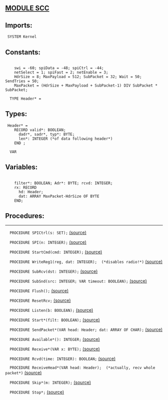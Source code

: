 
## [MODULE SCC](https://github.com/io-core/System/blob/main/SCC.Mod)

  ## Imports:
` SYSTEM Kernel`

## Constants:
```

    swi = -60; spiData = -48; spiCtrl = -44;
    netSelect = 1; spiFast = 2; netEnable = 3;
    HdrSize = 8; MaxPayload = 512; SubPacket = 32; Wait = 50; SendTries = 50;
    MaxPacket = (HdrSize + MaxPayload + SubPacket-1) DIV SubPacket * SubPacket;

  TYPE Header* =
```
## Types:
```
 Header* =
    RECORD valid*: BOOLEAN;
      dadr*, sadr*, typ*: BYTE;
      len*: INTEGER (*of data following header*)
    END ;

  VAR
```
## Variables:
```

    filter*: BOOLEAN; Adr*: BYTE; rcvd: INTEGER;
    rx: RECORD
      hd: Header;
      dat: ARRAY MaxPacket-HdrSize OF BYTE
    END;

```
## Procedures:
---

`  PROCEDURE SPICtrl(s: SET);` [(source)](https://github.com/io-core/System/blob/main/SCC.Mod#L27)


`  PROCEDURE SPI(n: INTEGER);` [(source)](https://github.com/io-core/System/blob/main/SCC.Mod#L32)


`  PROCEDURE StartCmd(cmd: INTEGER);` [(source)](https://github.com/io-core/System/blob/main/SCC.Mod#L37)


`  PROCEDURE WriteReg1(reg, dat: INTEGER);  (*disables radio!*)` [(source)](https://github.com/io-core/System/blob/main/SCC.Mod#L41)


`  PROCEDURE SubRcv(dst: INTEGER);` [(source)](https://github.com/io-core/System/blob/main/SCC.Mod#L45)


`  PROCEDURE SubSnd(src: INTEGER; VAR timeout: BOOLEAN);` [(source)](https://github.com/io-core/System/blob/main/SCC.Mod#L57)


`  PROCEDURE Flush();` [(source)](https://github.com/io-core/System/blob/main/SCC.Mod#L86)


`  PROCEDURE ResetRcv;` [(source)](https://github.com/io-core/System/blob/main/SCC.Mod#L90)


`  PROCEDURE Listen(b: BOOLEAN);` [(source)](https://github.com/io-core/System/blob/main/SCC.Mod#L94)


`  PROCEDURE Start*(filt: BOOLEAN);` [(source)](https://github.com/io-core/System/blob/main/SCC.Mod#L101)


`  PROCEDURE SendPacket*(VAR head: Header; dat: ARRAY OF CHAR);` [(source)](https://github.com/io-core/System/blob/main/SCC.Mod#L111)


`  PROCEDURE Available*(): INTEGER;` [(source)](https://github.com/io-core/System/blob/main/SCC.Mod#L133)


`  PROCEDURE Receive*(VAR x: BYTE);` [(source)](https://github.com/io-core/System/blob/main/SCC.Mod#L138)


`  PROCEDURE Rcvd(time: INTEGER): BOOLEAN;` [(source)](https://github.com/io-core/System/blob/main/SCC.Mod#L143)


`  PROCEDURE ReceiveHead*(VAR head: Header);  (*actually, recv whole packet*)` [(source)](https://github.com/io-core/System/blob/main/SCC.Mod#L154)


`  PROCEDURE Skip*(m: INTEGER);` [(source)](https://github.com/io-core/System/blob/main/SCC.Mod#L172)


`  PROCEDURE Stop*;` [(source)](https://github.com/io-core/System/blob/main/SCC.Mod#L177)

